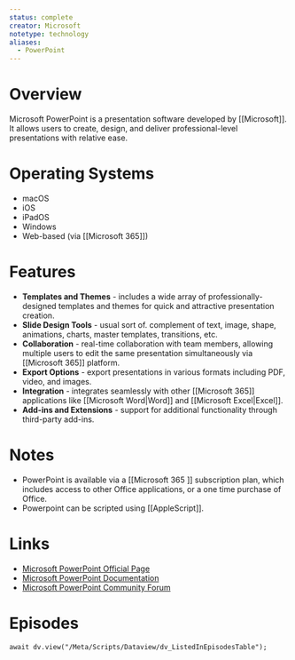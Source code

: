 ```yaml
---
status: complete
creator: Microsoft
notetype: technology
aliases:
  - PowerPoint
---
```

# Overview  
Microsoft PowerPoint is a presentation software developed by [[Microsoft]]. It allows users to create, design, and deliver professional-level presentations with relative ease. 

# Operating Systems  
- macOS  
- iOS
- iPadOS
- Windows  
- Web-based (via [[Microsoft 365]])

# Features  
- **Templates and Themes** - includes a wide array of professionally-designed templates and themes for quick and attractive presentation creation.
- **Slide Design Tools** - usual sort of. complement of text, image, shape, animations, charts, master templates, transitions, etc.
- **Collaboration** - real-time collaboration with team members, allowing multiple users to edit the same presentation simultaneously via [[Microsoft 365]] platform.
- **Export Options** - export presentations in various formats including PDF, video, and images.
- **Integration** - integrates seamlessly with other [[Microsoft 365]] applications like [[Microsoft Word|Word]] and [[Microsoft Excel|Excel]].
- **Add-ins and Extensions** - support for additional functionality through third-party add-ins.

# Notes  
- PowerPoint is available via a [[Microsoft 365 ]] subscription plan, which includes access to other Office applications, or a one time purchase of Office.
- Powerpoint can be scripted using [[AppleScript]].

# Links  
- [Microsoft PowerPoint Official Page](https://www.microsoft.com/en-us/microsoft-365/powerpoint)  
- [Microsoft PowerPoint Documentation](https://support.microsoft.com/en-us/powerpoint)  
- [Microsoft PowerPoint Community Forum](https://answers.microsoft.com/en-us/msoffice/forum/msoffice_powerpoint)

# Episodes
```dataviewjs
await dv.view("/Meta/Scripts/Dataview/dv_ListedInEpisodesTable");
```
